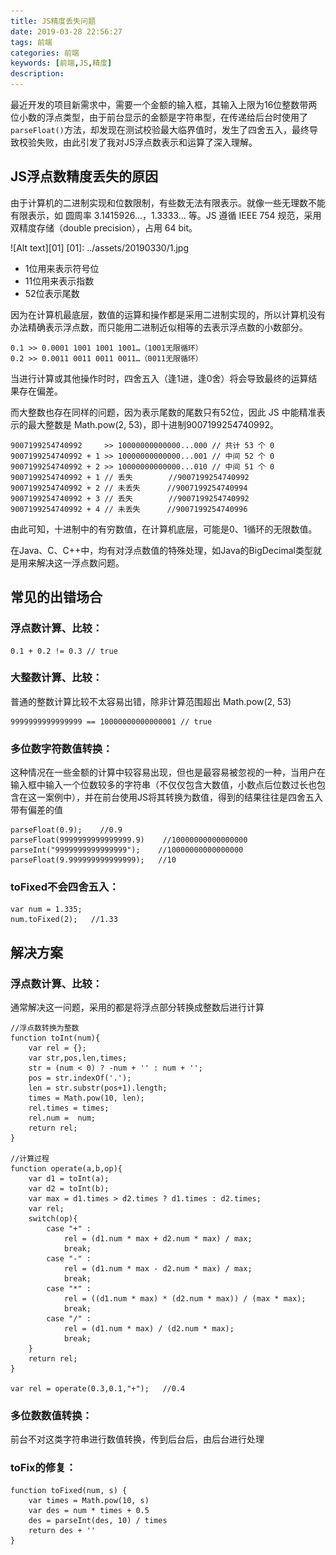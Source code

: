 ```yaml
---
title: JS精度丢失问题
date: 2019-03-28 22:56:27
tags: 前端
categories: 前端
keywords: [前端,JS,精度]
description:
---
```


最近开发的项目新需求中，需要一个金额的输入框，其输入上限为16位整数带两位小数的浮点类型，由于前台显示的金额是字符串型，在传递给后台时使用了`parseFloat()`方法，却发现在测试校验最大临界值时，发生了四舍五入，最终导致校验失败，由此引发了我对JS浮点数表示和运算了深入理解。

<!--more -->

JS浮点数精度丢失的原因
-------------
由于计算机的二进制实现和位数限制，有些数无法有限表示。就像一些无理数不能有限表示，如 圆周率 3.1415926...，1.3333... 等。JS 遵循 IEEE 754 规范，采用双精度存储（double precision），占用 64 bit。

![Alt text][01]
[01]: ../assets/20190330/1.jpg

+ 1位用来表示符号位
+ 11位用来表示指数
+ 52位表示尾数

因为在计算机最底层，数值的运算和操作都是采用二进制实现的，所以计算机没有办法精确表示浮点数，而只能用二进制近似相等的去表示浮点数的小数部分。

```
0.1 >> 0.0001 1001 1001 1001…（1001无限循环）
0.2 >> 0.0011 0011 0011 0011…（0011无限循环）
```

当进行计算或其他操作时时，四舍五入（逢1进，逢0舍）将会导致最终的运算结果存在偏差。

而大整数也存在同样的问题，因为表示尾数的尾数只有52位，因此 JS 中能精准表示的最大整数是 Math.pow(2, 53)，即十进制9007199254740992。

```
9007199254740992     >> 10000000000000...000 // 共计 53 个 0
9007199254740992 + 1 >> 10000000000000...001 // 中间 52 个 0
9007199254740992 + 2 >> 10000000000000...010 // 中间 51 个 0
9007199254740992 + 1 // 丢失        //9007199254740992 
9007199254740992 + 2 // 未丢失      //9007199254740994   
9007199254740992 + 3 // 丢失        //9007199254740992 
9007199254740992 + 4 // 未丢失      //9007199254740996  
```

由此可知，十进制中的有穷数值，在计算机底层，可能是0、1循环的无限数值。

在Java、C、C++中，均有对浮点数值的特殊处理，如Java的BigDecimal类型就是用来解决这一浮点数问题。

常见的出错场合
-------------
### 浮点数计算、比较：

```
0.1 + 0.2 != 0.3 // true
```

### 大整数计算、比较：
普通的整数计算比较不太容易出错，除非计算范围超出 Math.pow(2, 53)

```
9999999999999999 == 10000000000000001 // true
```

### 多位数字符数值转换：
这种情况在一些金额的计算中较容易出现，但也是最容易被忽视的一种，当用户在输入框中输入一个位数较多的字符串（不仅仅包含大数值，小数点后位数过长也包含在这一案例中），并在前台使用JS将其转换为数值，得到的结果往往是四舍五入带有偏差的值

```
parseFloat(0.9);    //0.9
parseFloat(9999999999999999.9)    //10000000000000000
parseInt("9999999999999999");    //10000000000000000
parseFloat(9.999999999999999);   //10
```

### toFixed不会四舍五入：

```
var num = 1.335;
num.toFixed(2);   //1.33
```

解决方案
-------------
### 浮点数计算、比较：
通常解决这一问题，采用的都是将浮点部分转换成整数后进行计算

```
//浮点数转换为整数
function toInt(num){
    var rel = {};
    var str,pos,len,times;
    str = (num < 0) ? -num + '' : num + ''; 
    pos = str.indexOf('.');
    len = str.substr(pos+1).length;
    times = Math.pow(10, len);
    rel.times = times;
    rel.num =  num;
    return rel;
}

//计算过程
function operate(a,b,op){
    var d1 = toInt(a);
    var d2 = toInt(b);
    var max = d1.times > d2.times ? d1.times : d2.times;
    var rel;
    switch(op){
        case "+" :
            rel = (d1.num * max + d2.num * max) / max;
            break;
        case "-" :
            rel = (d1.num * max - d2.num * max) / max;
            break;
        case "*" :
            rel = ((d1.num * max) * (d2.num * max)) / (max * max);
            break;
        case "/" :
            rel = (d1.num * max) / (d2.num * max);
            break;
    }
    return rel;
}

var rel = operate(0.3,0.1,"+");   //0.4
```

### 多位数数值转换：
前台不对这类字符串进行数值转换，传到后台后，由后台进行处理

### toFix的修复：

```
function toFixed(num, s) {
    var times = Math.pow(10, s)
    var des = num * times + 0.5
    des = parseInt(des, 10) / times
    return des + ''
}
```